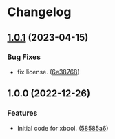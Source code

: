 # Changelog

## [1.0.1](https://github.com/xyngular/py-xbool/compare/v1.0.0...v1.0.1) (2023-04-15)


### Bug Fixes

* fix license. ([6e38768](https://github.com/xyngular/py-xbool/commit/6e3876827e120460617b5e12aed3bf73ad6fda24))

## 1.0.0 (2022-12-26)


### Features

* Initial code for xbool. ([58585a6](https://github.com/xyngular/py-xbool/commit/58585a698a5ce82f63daa67feaa9cc96ea21766f))
